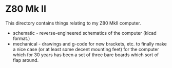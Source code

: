 # Z80 Mk II

This directory contains things relating to my Z80 MkII computer.

  - schematic - reverse-engineered schematics of the computer (kicad format.) 
  - mechanical - drawings and g-code for new brackets, etc. to finally make a
    nice case (or at least some decent mounting feet) for the computer which
    for 30 years has been a set of three bare boards which sort of flap around.
